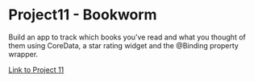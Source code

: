 # Project11 - Bookworm

Build an app to track which books you’ve read and what you thought of them using CoreData, a star rating widget and the @Binding property wrapper.

[Link to Project 11](https://www.hackingwithswift.com/100/swiftui/53)

